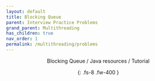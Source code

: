 ```yaml
---
layout: default
title: Blocking Queue
parent: Interview Practice Problems
grand_parent: Multithreading
has_children: true
nav_order: 1
permalink: /multithreading/problems
---
```

<div align="center" markdown="1">
Blocking Queue / Java resources / Tutorial

{: .fs-8 .fw-400 }
</div>